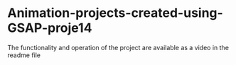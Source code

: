 # Animation-projects-created-using-GSAP-proje14
The functionality and operation of the project are available as a video in the readme file
